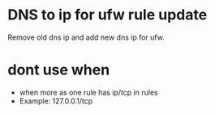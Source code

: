 # DNS to ip for  ufw rule update

Remove old dns ip and add new dns ip for ufw.

# dont use when

 - when more as one rule has ip/tcp in rules
 - Example: 127.0.0.1/tcp
